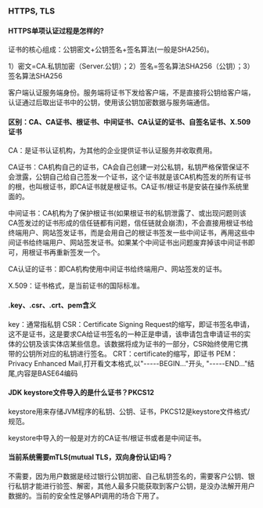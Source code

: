 ### HTTPS, TLS

#### HTTPS单项认证过程是怎样的? ####

证书的核心组成：公钥密文+公钥签名+签名算法(一般是SHA256)。

1）密文=CA.私钥加密（Server.公钥）；2）签名=签名算法SHA256（公钥）；3）签名算法SHA256

客户端认证服务端身份。服务端将证书下发给客户端，不是直接将公钥给客户端，认证通过后取出证书中的公钥，使用该公钥加密数据与服务端通信。

#### 区别：CA、CA证书、根证书、中间证书、CA认证的证书、自签名证书、X.509证书 ####

CA：是证书认证机构，为其他的企业提供证书认证服务并收取费用。

CA证书：CA机构自己的证书，CA会自己创建一对公私钥，私钥严格保管保证不会泄露，公钥自己给自己签发一个证书，这个证书就是该CA机构签发的所有证书的根，也叫根证书，即CA证书就是根证书。CA证书/根证书是安装在操作系统里面的。

中间证书：CA机构为了保护根证书(如果根证书的私钥泄露了、或出现问题则该CA签发过的证书形成的信任链都有问题，信任链就会崩溃)，不会直接用根证书给终端用户、网站签发证书，而是会用自己的根证书签发一些中间证书，再用这些中间证书给终端用户、网站签发证书。如果某个中间证书出问题废弃掉该中间证书即可，用根证书再重新签发一个。

CA认证的证书：即CA机构使用中间证书给终端用户、网站签发的证书。

X.509：证书格式，是当前证书的国际标准。

#### .key、.csr、.crt、pem含义 ####

key：通常指私钥
CSR：Certificate Signing Request的缩写，即证书签名申请，这不是证书，这是要求CA给证书签名的一种正是申请，该申请包含申请证书的实体的公钥及该实体店某些信息。该数据将成为证书的一部分，CSR始终使用它携带的公钥所对应的私钥进行签名。
CRT：certificate的缩写，即证书
PEM：Privacy Enhanced Mail,打开看文本格式,以"-----BEGIN..."开头, "-----END..."结尾,内容是BASE64编码

#### JDK keystore文件导入的是什么证书？PKCS12 ####

keystore用来存储JVM程序的私钥、公钥、证书，PKCS12是keystore文件格式/规范。

keystore中导入的一般是对方的CA证书/根证书或者是中间证书。

#### 当前系统需要mTLS(mutual TLS，双向身份认证)吗？ ####

不需要，因为用户数据是经过银行公钥加密、自己私钥签名的，需要客户公钥、银行私钥才能进行验签、解密，其他人最多只能获取到客户公钥，是没办法解开用户数据的。当前的安全性足够API调用的场合下用了。

